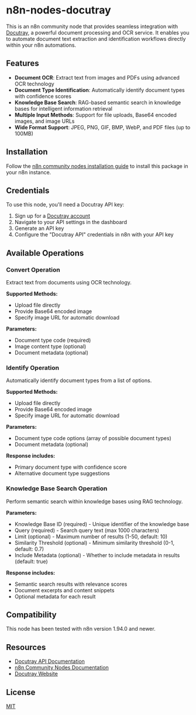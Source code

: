 # n8n-nodes-docutray

This is an n8n community node that provides seamless integration with [Docutray](https://docutray.com/), a powerful document processing and OCR service. It enables you to automate document text extraction and identification workflows directly within your n8n automations.

## Features

- **Document OCR**: Extract text from images and PDFs using advanced OCR technology
- **Document Type Identification**: Automatically identify document types with confidence scores
- **Knowledge Base Search**: RAG-based semantic search in knowledge bases for intelligent information retrieval
- **Multiple Input Methods**: Support for file uploads, Base64 encoded images, and image URLs
- **Wide Format Support**: JPEG, PNG, GIF, BMP, WebP, and PDF files (up to 100MB)

## Installation

Follow the [n8n community nodes installation guide](https://docs.n8n.io/integrations/community-nodes/installation/) to install this package in your n8n instance.

## Credentials

To use this node, you'll need a Docutray API key:

1. Sign up for a [Docutray account](https://docutray.com/)
2. Navigate to your API settings in the dashboard
3. Generate an API key
4. Configure the "Docutray API" credentials in n8n with your API key

## Available Operations

### Convert Operation
Extract text from documents using OCR technology.

**Supported Methods:**
- Upload file directly
- Provide Base64 encoded image
- Specify image URL for automatic download

**Parameters:**
- Document type code (required)
- Image content type (optional)
- Document metadata (optional)

### Identify Operation
Automatically identify document types from a list of options.

**Supported Methods:**
- Upload file directly
- Provide Base64 encoded image
- Specify image URL for automatic download

**Parameters:**
- Document type code options (array of possible document types)
- Document metadata (optional)

**Response includes:**
- Primary document type with confidence score
- Alternative document type suggestions

### Knowledge Base Search Operation
Perform semantic search within knowledge bases using RAG technology.

**Parameters:**
- Knowledge Base ID (required) - Unique identifier of the knowledge base
- Query (required) - Search query text (max 1000 characters)
- Limit (optional) - Maximum number of results (1-50, default: 10)
- Similarity Threshold (optional) - Minimum similarity threshold (0-1, default: 0.7)
- Include Metadata (optional) - Whether to include metadata in results (default: true)

**Response includes:**
- Semantic search results with relevance scores
- Document excerpts and content snippets
- Optional metadata for each result

## Compatibility

This node has been tested with n8n version 1.94.0 and newer.

## Resources

- [Docutray API Documentation](https://docs.docutray.com/)
- [n8n Community Nodes Documentation](https://docs.n8n.io/integrations/community-nodes/)
- [Docutray Website](https://docutray.com/)

## License

[MIT](LICENSE.md)
